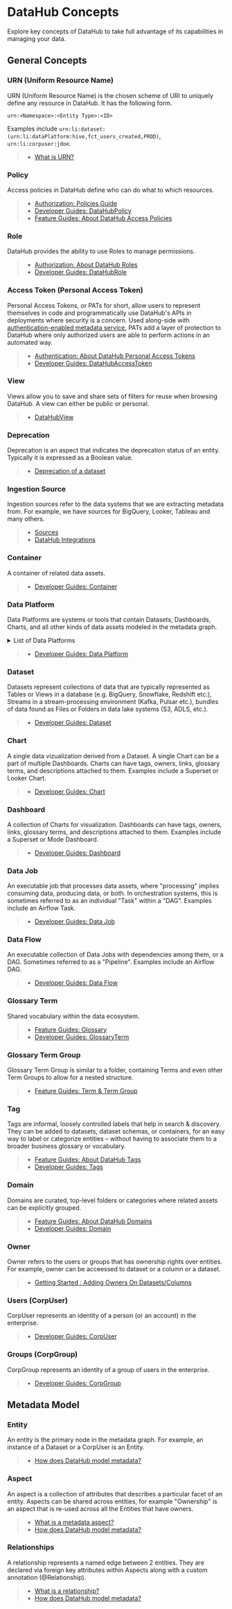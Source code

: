 # DataHub Concepts

Explore key concepts of DataHub to take full advantage of its capabilities in managing your data.

## General Concepts

### URN (Uniform Resource Name)

URN (Uniform Resource Name) is the chosen scheme of URI to uniquely define any resource in DataHub. It has the following form.

```
urn:<Namespace>:<Entity Type>:<ID>
```

Examples include `urn:li:dataset:(urn:li:dataPlatform:hive,fct_users_created,PROD)`, `urn:li:corpuser:jdoe`.

> - [What is URN?](/docs/what/urn.md)

### Policy

Access policies in DataHub define who can do what to which resources.

> - [Authorization: Policies Guide](/docs/authorization/policies.md)
> - [Developer Guides: DataHubPolicy](/docs/generated/metamodel/entities/dataHubPolicy.md)
> - [Feature Guides: About DataHub Access Policies](/docs/authorization/access-policies-guide.md)

### Role

DataHub provides the ability to use Roles to manage permissions.

> - [Authorization: About DataHub Roles](/docs/authorization/roles.md)
> - [Developer Guides: DataHubRole](/docs/generated/metamodel/entities/dataHubRole.md)

### Access Token (Personal Access Token)

Personal Access Tokens, or PATs for short, allow users to represent themselves in code and programmatically use DataHub's APIs in deployments where security is a concern.
Used along-side with [authentication-enabled metadata service](/docs/authentication/introducing-metadata-service-authentication.md), PATs add a layer of protection to DataHub where only authorized users are able to perform actions in an automated way.

> - [Authentication: About DataHub Personal Access Tokens](/docs/authentication/personal-access-tokens.md)
> - [Developer Guides: DataHubAccessToken](/docs/generated/metamodel/entities/dataHubAccessToken.md)

### View

Views allow you to save and share sets of filters for reuse when browsing DataHub. A view can either be public or personal.

> - [DataHubView](/docs/generated/metamodel/entities/dataHubView.md)

### Deprecation

Deprecation is an aspect that indicates the deprecation status of an entity. Typically it is expressed as a Boolean value.

> - [Deprecation of a dataset](/docs/generated/metamodel/entities/dataset.md#deprecation)

### Ingestion Source

Ingestion sources refer to the data systems that we are extracting metadata from. For example, we have sources for BigQuery, Looker, Tableau and many others.

> - [Sources](/metadata-ingestion/README.md#sources)
> - [DataHub Integrations](https://docs.datahub.com/integrations)

### Container

A container of related data assets.

> - [Developer Guides: Container](/docs/generated/metamodel/entities/container.md)

### Data Platform

Data Platforms are systems or tools that contain Datasets, Dashboards, Charts, and all other kinds of data assets modeled in the metadata graph.

<details><summary>
List of Data Platforms
</summary>

- Azure Data Lake (Gen 1)
- Azure Data Lake (Gen 2)
- Airflow
- Ambry
- ClickHouse
- Couchbase
- External Source
- HDFS
- SAP HANA
- Hive
- Iceberg
- AWS S3
- Kafka
- Kafka Connect
- Kusto
- Mode
- MongoDB
- MySQL
- MariaDB
- OpenAPI
- Oracle
- Pinot
- PostgreSQL
- Presto
- Tableau
- Vertica

Reference : [data_platforms.yaml](https://github.com/datahub-project/datahub/blob/master/metadata-service/configuration/src/main/resources/bootstrap_mcps/data-platforms.yaml)

</details>

> - [Developer Guides: Data Platform](/docs/generated/metamodel/entities/dataPlatform.md)

### Dataset

Datasets represent collections of data that are typically represented as Tables or Views in a database (e.g. BigQuery, Snowflake, Redshift etc.), Streams in a stream-processing environment (Kafka, Pulsar etc.), bundles of data found as Files or Folders in data lake systems (S3, ADLS, etc.).

> - [Developer Guides: Dataset](/docs/generated/metamodel/entities/dataset.md)

### Chart

A single data vizualization derived from a Dataset. A single Chart can be a part of multiple Dashboards. Charts can have tags, owners, links, glossary terms, and descriptions attached to them. Examples include a Superset or Looker Chart.

> - [Developer Guides: Chart](/docs/generated/metamodel/entities/chart.md)

### Dashboard

A collection of Charts for visualization. Dashboards can have tags, owners, links, glossary terms, and descriptions attached to them. Examples include a Superset or Mode Dashboard.

> - [Developer Guides: Dashboard](/docs/generated/metamodel/entities/dashboard.md)

### Data Job

An executable job that processes data assets, where "processing" implies consuming data, producing data, or both.
In orchestration systems, this is sometimes referred to as an individual "Task" within a "DAG". Examples include an Airflow Task.

> - [Developer Guides: Data Job](/docs/generated/metamodel/entities/dataJob.md)

### Data Flow

An executable collection of Data Jobs with dependencies among them, or a DAG.
Sometimes referred to as a "Pipeline". Examples include an Airflow DAG.

> - [Developer Guides: Data Flow](/docs/generated/metamodel/entities/dataFlow.md)

### Glossary Term

Shared vocabulary within the data ecosystem.

> - [Feature Guides: Glossary](/docs/glossary/business-glossary.md)
> - [Developer Guides: GlossaryTerm](/docs/generated/metamodel/entities/glossaryTerm.md)

### Glossary Term Group

Glossary Term Group is similar to a folder, containing Terms and even other Term Groups to allow for a nested structure.

> - [Feature Guides: Term & Term Group](/docs/glossary/business-glossary.md#terms--term-groups)

### Tag

Tags are informal, loosely controlled labels that help in search & discovery. They can be added to datasets, dataset schemas, or containers, for an easy way to label or categorize entities – without having to associate them to a broader business glossary or vocabulary.

> - [Feature Guides: About DataHub Tags](/docs/tags.md)
> - [Developer Guides: Tags](/docs/generated/metamodel/entities/tag.md)

### Domain

Domains are curated, top-level folders or categories where related assets can be explicitly grouped.

> - [Feature Guides: About DataHub Domains](/docs/domains.md)
> - [Developer Guides: Domain](/docs/generated/metamodel/entities/domain.md)

### Owner

Owner refers to the users or groups that has ownership rights over entities. For example, owner can be acceessed to dataset or a column or a dataset.

> - [Getting Started : Adding Owners On Datasets/Columns](/docs/api/tutorials/owners.md#add-owners)

### Users (CorpUser)

CorpUser represents an identity of a person (or an account) in the enterprise.

> - [Developer Guides: CorpUser](/docs/generated/metamodel/entities/corpuser.md)

### Groups (CorpGroup)

CorpGroup represents an identity of a group of users in the enterprise.

> - [Developer Guides: CorpGroup](/docs/generated/metamodel/entities/corpGroup.md)

## Metadata Model

### Entity

An entity is the primary node in the metadata graph. For example, an instance of a Dataset or a CorpUser is an Entity.

> - [How does DataHub model metadata?](/docs/modeling/metadata-model.md)

### Aspect

An aspect is a collection of attributes that describes a particular facet of an entity.
Aspects can be shared across entities, for example "Ownership" is an aspect that is re-used across all the Entities that have owners.

> - [What is a metadata aspect?](/docs/what/aspect.md)
> - [How does DataHub model metadata?](/docs/modeling/metadata-model.md)

### Relationships

A relationship represents a named edge between 2 entities. They are declared via foreign key attributes within Aspects along with a custom annotation (@Relationship).

> - [What is a relationship?](/docs/what/relationship.md)
> - [How does DataHub model metadata?](/docs/modeling/metadata-model.md)
